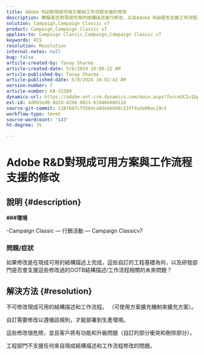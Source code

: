 ```yaml
---
title: Adobe R&D對現成可用方案與工作流程支援的修改
description: 瞭解是否對現成可用的結構描述進行修改，以及Adobe R&D是否支援工作流程。
solution: Campaign,Campaign Classic v7
product: Campaign,Campaign Classic v7
applies-to: Campaign Classic,Campaign,Campaign Classic v7
keywords: KCS
resolution: Resolution
internal-notes: null
bug: false
article-created-by: Tanay Sharma .
article-created-date: 5/8/2024 10:00:22 AM
article-published-by: Tanay Sharma .
article-published-date: 5/8/2024 10:02:41 AM
version-number: 7
article-number: KA-15209
dynamics-url: https://adobe-ent.crm.dynamics.com/main.aspx?forceUCI=1&pagetype=entityrecord&etn=knowledgearticle&id=7efa2ec2-210d-ef11-9f8a-6045bd026dc7
exl-id: 4d065ed0-8d2d-4294-9023-61840e08d12d
source-git-commit: 138f697cf5564ca8deb6b08c23ff4a3e08ac19c5
workflow-type: tm+mt
source-wordcount: '143'
ht-degree: 3%

---
```


# Adobe R&amp;D對現成可用方案與工作流程支援的修改

## 說明 {#description}

<b>

###環境

</b>

-Campaign Classic — 行銷活動 — Campaign Classicv7


### <b>問題/症狀</b>

如果修改是在現成可用的結構描述上完成，這些自訂的工程基礎為何，以及研發部門是否會支援這些修改過的OOTB結構描述/工作流程相關的未來問題？


## 解決方法 {#resolution}


不可修改現成可用的結構描述和工作流程。 （可使用方案擴充機制來擴充方案）。

自訂需要修改以遵循該規則，才能部署到生產環境。

這些修改很危險，並且客戶將有功能和升級問題（自訂的部分衝突和刪除部分）。

工程部門不支援任何來自現成結構描述和工作流程修改的問題。
